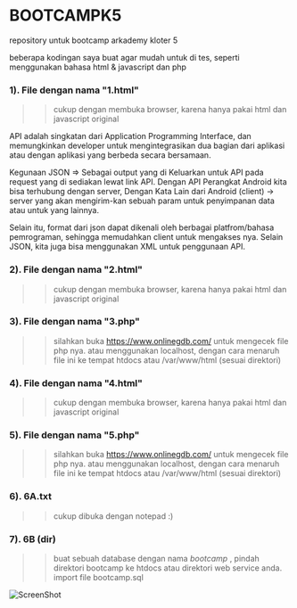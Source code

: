 # BOOTCAMPK5
repository untuk bootcamp arkademy kloter 5

beberapa kodingan saya buat agar mudah untuk di tes, seperti menggunakan bahasa html & javascript dan php

### 1). File dengan nama "1.html"

>> cukup dengan membuka browser, karena hanya pakai html dan javascript original

API adalah singkatan dari Application Programming Interface, dan memungkinkan developer untuk mengintegrasikan dua bagian dari aplikasi atau dengan aplikasi yang berbeda secara bersamaan.

Kegunaan JSON => Sebagai output yang di Keluarkan untuk API pada request yang di sediakan lewat link API. Dengan API Perangkat Android kita bisa terhubung dengan server, Dengan Kata Lain dari Android (client) -> server yang akan mengirim-kan sebuah param untuk penyimpanan data atau untuk yang lainnya.

Selain itu, format dari json dapat dikenali oleh berbagai platfrom/bahasa pemrograman, sehingga memudahkan client untuk mengakses nya. Selain JSON, kita juga bisa menggunakan XML untuk penggunaan API.

### 2). File dengan nama "2.html"

>> cukup dengan membuka browser, karena hanya pakai html dan javascript original

### 3). File dengan nama "3.php"

>> silahkan buka https://www.onlinegdb.com/ untuk mengecek file php nya. atau menggunakan localhost, dengan cara menaruh file ini ke tempat htdocs atau /var/www/html (sesuai direktori)

### 4). File dengan nama "4.html"

>> cukup dengan membuka browser, karena hanya pakai html dan javascript original

### 5). File dengan nama "5.php"

>> silahkan buka https://www.onlinegdb.com/ untuk mengecek file php nya. atau menggunakan localhost, dengan cara menaruh file ini ke tempat htdocs atau /var/www/html (sesuai direktori)

### 6). 6A.txt
>> cukup dibuka dengan notepad :)
### 7). 6B (dir)
>> buat sebuah database dengan nama *bootcamp* , pindah direktori bootcamp ke htdocs atau direktori web service anda.
>> import file bootcamp.sql

![ScreenShot](https://i.imgur.com/h2R9clu.png)
